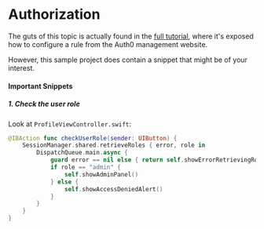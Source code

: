 # Authorization

The guts of this topic is actually found in the [full tutorial](https://auth0.com/docs/quickstart/native/ios-swift/05-authorization), where it's exposed how to configure a rule from the Auth0 management website.

However, this sample project does contain a snippet that might be of your interest.

#### Important Snippets

##### 1. Check the user role

Look at `ProfileViewController.swift`:

```swift
@IBAction func checkUserRole(sender: UIButton) {
    SessionManager.shared.retrieveRoles { error, role in
        DispatchQueue.main.async {
            guard error == nil else { return self.showErrorRetrievingRolesAlert() }
            if role == "admin" {
                self.showAdminPanel()
            } else {
                self.showAccessDeniedAlert()
            }
        }
    }
}
```
